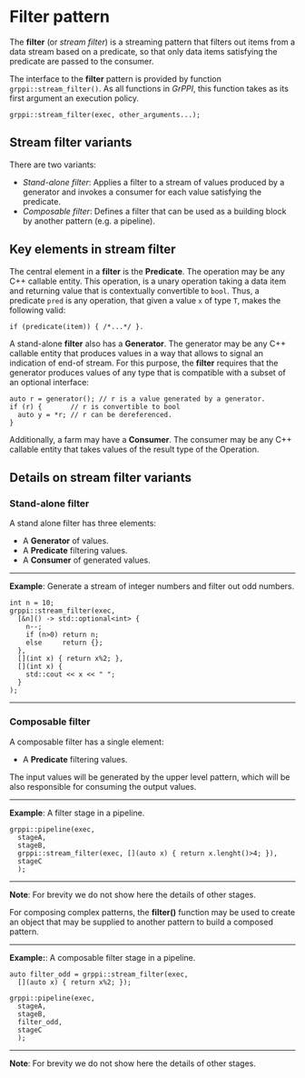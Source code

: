 # Filter pattern

The **filter** (or *stream filter*) is a streaming pattern that filters out items
from a data stream based on a predicate, so that only data items satisfying the
predicate are passed to the consumer.

The interface to the **filter** pattern is provided by function
`grppi::stream_filter()`. As all functions in *GrPPI*, this function takes as
its first argument an execution policy.

~~~{.cpp}
grppi::stream_filter(exec, other_arguments...);
~~~

## Stream filter variants

There are two variants:

* *Stand-alone filter*: Applies a filter to a stream of values produced by a
  generator and invokes a consumer for each value satisfying the predicate.
* *Composable filter*: Defines a filter that can be used as a building block by 
   another pattern (e.g. a pipeline).

## Key elements in stream filter

The central element in a **filter** is the **Predicate**. The operation may
be any C++ callable entity. This operation, is a unary operation taking a data
item and returning value that is contextually convertible to `bool`. Thus, a
predicate `pred` is any operation, that given a value `x` of type `T`, makes the
following valid:

~~~{.cpp}
if (predicate(item)) { /*...*/ }.
~~~

A stand-alone **filter** also has a **Generator**. The generator may be any C++
callable entity that produces values in a way that allows to signal an
indication of end-of stream. For this purpose, the **filter** requires that the
generator produces values of any type that is compatible with a subset of an
optional interface:

~~~{.cpp}
auto r = generator(); // r is a value generated by a generator.
if (r) {       // r is convertible to bool
  auto y = *r; // r can be dereferenced.
}
~~~

Additionally, a farm may have a **Consumer**. The consumer may be any C++ callable
entity that takes values of the result type of the Operation.

## Details on stream filter variants

### Stand-alone filter

A stand alone filter has three elements:

* A **Generator** of values.
* A **Predicate** filtering values.
* A **Consumer** of generated values.


---
**Example**: Generate a stream of integer numbers and filter out odd numbers.
~~~{.cpp}
int n = 10;
grppi::stream_filter(exec,
  [&n]() -> std::optional<int> {
    n--;
    if (n>0) return n;
    else     return {};
  },
  [](int x) { return x%2; },
  [](int x) {
    std::cout << x << " ";
  }
);
~~~
---

### Composable filter

A composable filter has a single element:

* A **Predicate** filtering values.

The input values will be generated by the upper level pattern, which will be
also responsible for consuming the output values.

---
**Example**: A filter stage in a pipeline.
~~~{.cpp}
grppi::pipeline(exec,
  stageA,
  stageB,
  grppi::stream_filter(exec, [](auto x) { return x.lenght()>4; }),
  stageC
  );
~~~
---
**Note**: For brevity we do not show here the details of other stages.

For composing complex patterns, the **filter()** function may be used to create
an object that may be supplied to another pattern to build a composed pattern.

---
**Example:**: A composable filter stage in a pipeline.
~~~{.cpp}
auto filter_odd = grppi::stream_filter(exec,
  [](auto x) { return x%2; });

grppi::pipeline(exec,
  stageA,
  stageB,
  filter_odd,
  stageC
  );
~~~
---
**Note**: For brevity we do not show here the details of other stages.
